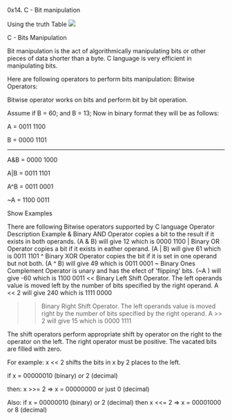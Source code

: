 0x14. C - Bit manipulation

<p>Using the truth Table
<img src="https://s3.amazonaws.com/intranet-projects-files/holbertonschool-low_level_programming/232/bitwise.PNG"></p>

 C - Bits Manipulation

Bit manipulation is the act of algorithmically manipulating bits or other pieces of data shorter than a byte. C language is very efficient in manipulating bits.

Here are following operators to perform bits manipulation:
Bitwise Operators:

Bitwise operator works on bits and perform bit by bit operation.

Assume if B = 60; and B = 13; Now in binary format they will be as follows:

A = 0011 1100

B = 0000 1101

-----------------

A&B = 0000 1000

A|B = 0011 1101

A^B = 0011 0001

~A  = 1100 0011

Show Examples

There are following Bitwise operators supported by C language
Operator	Description	Example
&	Binary AND Operator copies a bit to the result if it exists in both operands.	(A & B) will give 12 which is 0000 1100
|	Binary OR Operator copies a bit if it exists in eather operand.	(A | B) will give 61 which is 0011 1101
^	Binary XOR Operator copies the bit if it is set in one operand but not both.	(A ^ B) will give 49 which is 0011 0001
~	Binary Ones Complement Operator is unary and has the efect of 'flipping' bits.	(~A ) will give -60 which is 1100 0011
<<	Binary Left Shift Operator. The left operands value is moved left by the number of bits specified by the right operand.	A << 2 will give 240 which is 1111 0000
>>	Binary Right Shift Operator. The left operands value is moved right by the number of bits specified by the right operand.	A >> 2 will give 15 which is 0000 1111

The shift operators perform appropriate shift by operator on the right to the operator on the left. The right operator must be positive. The vacated bits are filled with zero.

For example: x << 2 shifts the bits in x by 2 places to the left.

if x = 00000010 (binary) or 2 (decimal)

then: 
x >>= 2 => x = 00000000 or just 0 (decimal)

Also: if x = 00000010 (binary) or 2 (decimal) 
then
x <<= 2 => x = 00001000 or 8 (decimal) 

